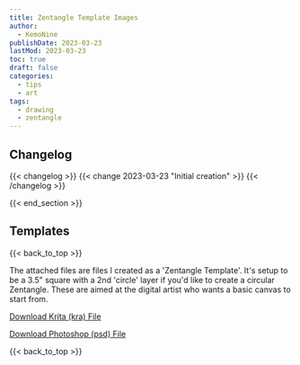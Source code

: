 ```yaml
---
title: Zentangle Template Images
author: 
  - KemoNine
publishDate: 2023-03-23
lastMod: 2023-03-23
toc: true
draft: false
categories:
  - tips
  - art
tags:
  - drawing
  - zentangle
---
```


## Changelog
{{< changelog >}}
{{< change 2023-03-23 "Initial creation" >}}
{{< /changelog >}}

{{< end_section >}}

## Templates
{{< back_to_top >}}

The attached files are files I created as a 'Zentangle Template'. It's setup to be a 3.5" square with a 2nd 'circle' layer if you'd like to create a circular Zentangle. These are aimed at the digital artist who wants a basic canvas to start from.

[Download Krita (kra) File](Zentangle-template.kra)

[Download Photoshop (psd) File](Zentangle-template.psd)

{{< back_to_top >}}
